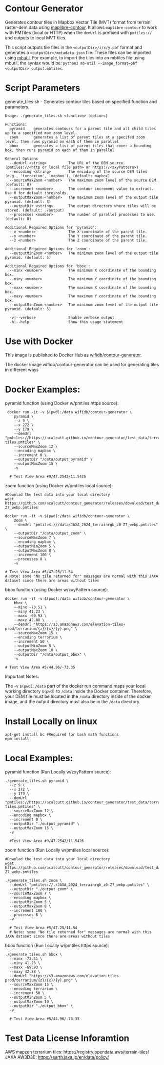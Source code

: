 # Contour Generator

Generates contour tiles in Mapbox Vector Tile (MVT) format from terrain raster-dem data using [maplibre-contour](https://github.com/onthegomap/maplibre-contour). It allows `maplibre-contour` to work with PMTiles (local or HTTP) when the `demUrl` is prefixed with `pmtiles://` and outputs to local MVT tiles.

This script outputs tile files in the ```<outputDir>/z/x/y.pbf``` format and generates a ```<outputDir>/metadata.json``` file. These files can be imported using [mbutil](https://github.com/mapbox/mbutil). For example, to import the tiles into an mbtiles file using mbutil, the syntax would be: ```python3 mb-util --image_format=pbf <outputDir> output.mbtiles```.

# Script Parameters
generate_tiles.sh - Generates contour tiles based on specified function and parameters.
```
Usage: ./generate_tiles.sh <function> [options]

Functions:
  pyramid    generates contours for a parent tile and all child tiles up to a specified max zoom level.
  zoom       generates a list of parent tiles at a specifed zoom level, then runs pyramid on each of them in parallel
  bbox       generates a list of parent tiles that cover a bounding box, then runs pyramid on each of them in parallel

General Options
  --demUrl <string>          The URL of the DEM source. (pmtiles://<http or local file path> or https://<zxyPattern>)
  --encoding <string>        The encoding of the source DEM tiles (e.g., 'terrarium', 'mapbox'). (default: mapbox)
  --sourceMaxZoom <number>   The maximum zoom level of the source DEM. (default: 8)
  --increment <number>       The contour increment value to extract. Use 0 for default thresholds.
  --outputMaxZoom <number>   The maximum zoom level of the output tile pyramid. (default: 8)
  --outputDir <string>       The output directory where tiles will be stored. (default: ./output)
  --processes <number>       The number of parallel processes to use. (default: 8)

Additional Required Options for 'pyramid':
  --x <number>               The X coordinate of the parent tile.
  --y <number>               The Y coordinate of the parent tile.
  --z <number>               The Z coordinate of the parent tile.

Additional Required Options for 'zoom':
  --outputMinZoom <number>   The minimum zoom level of the output tile pyramid. (default: 5)

Additional Required Options for 'bbox':
  --minx <number>            The minimum X coordinate of the bounding box.
  --miny <number>            The minimum Y coordinate of the bounding box.
  --maxx <number>            The maximum X coordinate of the bounding box.
  --maxy <number>            The maximum Y coordinate of the bounding box.
  --outputMinZoom <number>   The minimum zoom level of the output tile pyramid. (default: 5)

  -v|--verbose               Enable verbose output
  -h|--help                  Show this usage statement
```

# Use with Docker
This image is published to Docker Hub as [wifidb/contour-generator](https://hub.docker.com/r/wifidb/contour-generator).

The docker image wifidb/contour-generator can be used for generating tiles in different ways

# Docker Examples:

pyramid function (using Docker w/pmtiles https source):
```
 docker run -it -v $(pwd):/data wifidb/contour-generator \
    pyramid \
    --z 9 \
    --x 272 \
    --y 179 \
    --demUrl "pmtiles://https://acalcutt.github.io/contour_generator/test_data/terrain-tiles.pmtiles" \
    --sourceMaxZoom 12 \
    --encoding mapbox \
    --increment 0 \
    --outputDir "/data/output_pyramid" \
    --outputMaxZoom 15 \
    -v
  
  # Test View Area #9/47.2542/11.5426
```

zoom function (using Docker w/pmtiles local source):
```
#Downlad the test data into your local directory
wget https://github.com/acalcutt/contour_generator/releases/download/test_data/JAXA_2024_terrainrgb_z0-Z7_webp.pmtiles

docker run -it -v $(pwd):/data wifidb/contour-generator \
    zoom \
    --demUrl "pmtiles:///data/JAXA_2024_terrainrgb_z0-Z7_webp.pmtiles" \
    --outputDir "/data/output_zoom" \
    --sourceMaxZoom 7 \
    --encoding mapbox \
    --outputMinZoom 5 \
    --outputMaxZoom 8 \
    --increment 100 \
    --processes 8 \
    -v
  
# Test View Area #5/47.25/11.54
# Note: some "No tile returned for" messages are normal with this JAXA dataset since there are areas without tiles
```

bbox function (using Docker w/zxyPattern source):
```
docker run -it -v $(pwd):/data wifidb/contour-generator \
    bbox \
    --minx -73.51 \
    --miny 41.23 \
    --maxx -69.93 \
    --maxy 42.88 \
    --demUrl "https://s3.amazonaws.com/elevation-tiles-prod/terrarium/{z}/{x}/{y}.png" \
    --sourceMaxZoom 15 \
    --encoding terrarium \
    --increment 50 \
    --outputMinZoom 5 \
    --outputMaxZoom 10 \
    --outputDir "/data/output_bbox" \
    -v

# Test View Area #5/44.96/-73.35
```

Important Notes:

The -v ```$(pwd):/data``` part of the docker run command maps your local working directory ```$(pwd)``` to ```/data``` inside the Docker container. Therefore, your DEM file must be located in the ```/data``` directory inside of the docker image, and the output directory must also be in the ```/data``` directory.

# Install Locally on linux
```
apt-get install bc #Required for bash math functions
npm install
```

# Local Examples:

pyramid function (Run Locally w/zxyPattern source):
```
./generate_tiles.sh pyramid \
  --z 9 \
  --x 272 \
  --y 179 \
  --demUrl "pmtiles://https://acalcutt.github.io/contour_generator/test_data/terrain-tiles.pmtiles" \
  --sourceMaxZoom 12 \
  --encoding mapbox \
  --increment 0 \
  --outputDir "./output_pyramid" \
  --outputMaxZoom 15 \
  -v

  #Test View Area #9/47.2542/11.5426
```

zoom function (Run Locally w/pmtiles local source):
```
#Downlad the test data into your local directory
wget https://github.com/acalcutt/contour_generator/releases/download/test_data/JAXA_2024_terrainrgb_z0-Z7_webp.pmtiles

./generate_tiles.sh zoom \
  --demUrl "pmtiles://./JAXA_2024_terrainrgb_z0-Z7_webp.pmtiles" \
  --outputDir "./output_zoom" \
  --sourceMaxZoom 7 \
  --encoding mapbox \
  --outputMinZoom 5 \
  --outputMaxZoom 8 \
  --increment 100 \
  --processes 8 \
  -v

  # Test View Area #5/47.25/11.54 
  # Note: some "No tile returned for" messages are normal with this JAXA dataset since there are areas without tiles
```

bbox function (Run Locally w/pmtiles https source):
```
./generate_tiles.sh bbox \
  --minx -73.51 \
  --miny 41.23 \
  --maxx -69.93 \
  --maxy 42.88 \
  --demUrl "https://s3.amazonaws.com/elevation-tiles-prod/terrarium/{z}/{x}/{y}.png" \
  --sourceMaxZoom 15 \
  --encoding terrarium \
  --increment 50 \
  --outputMinZoom 5 \
  --outputMaxZoom 10 \
  --outputDir "./output_bbox" \
  -v

  # Test View Area #5/44.96/-73.35
```

# Test Data License Inforamtion
AWS mapzen terrarium tiles: https://registry.opendata.aws/terrain-tiles/
JAXA AW3D30: https://earth.jaxa.jp/en/data/policy/ 